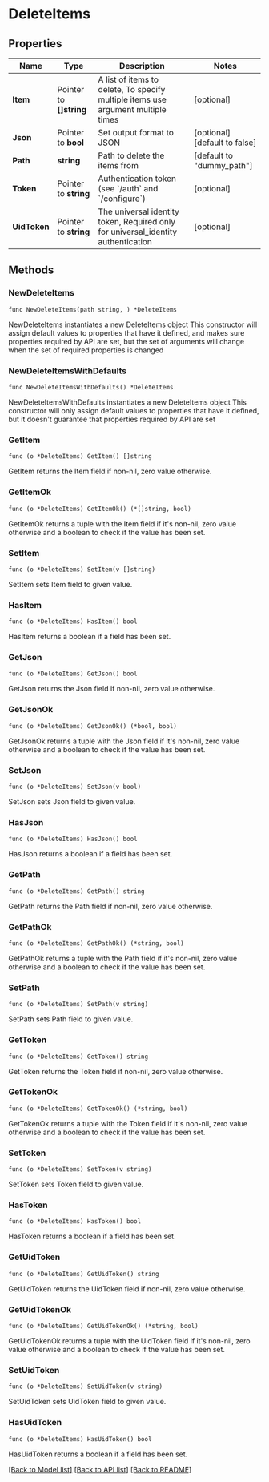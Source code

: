 # DeleteItems

## Properties

Name | Type | Description | Notes
------------ | ------------- | ------------- | -------------
**Item** | Pointer to **[]string** | A list of items to delete, To specify multiple items use argument multiple times | [optional] 
**Json** | Pointer to **bool** | Set output format to JSON | [optional] [default to false]
**Path** | **string** | Path to delete the items from | [default to "dummy_path"]
**Token** | Pointer to **string** | Authentication token (see &#x60;/auth&#x60; and &#x60;/configure&#x60;) | [optional] 
**UidToken** | Pointer to **string** | The universal identity token, Required only for universal_identity authentication | [optional] 

## Methods

### NewDeleteItems

`func NewDeleteItems(path string, ) *DeleteItems`

NewDeleteItems instantiates a new DeleteItems object
This constructor will assign default values to properties that have it defined,
and makes sure properties required by API are set, but the set of arguments
will change when the set of required properties is changed

### NewDeleteItemsWithDefaults

`func NewDeleteItemsWithDefaults() *DeleteItems`

NewDeleteItemsWithDefaults instantiates a new DeleteItems object
This constructor will only assign default values to properties that have it defined,
but it doesn't guarantee that properties required by API are set

### GetItem

`func (o *DeleteItems) GetItem() []string`

GetItem returns the Item field if non-nil, zero value otherwise.

### GetItemOk

`func (o *DeleteItems) GetItemOk() (*[]string, bool)`

GetItemOk returns a tuple with the Item field if it's non-nil, zero value otherwise
and a boolean to check if the value has been set.

### SetItem

`func (o *DeleteItems) SetItem(v []string)`

SetItem sets Item field to given value.

### HasItem

`func (o *DeleteItems) HasItem() bool`

HasItem returns a boolean if a field has been set.

### GetJson

`func (o *DeleteItems) GetJson() bool`

GetJson returns the Json field if non-nil, zero value otherwise.

### GetJsonOk

`func (o *DeleteItems) GetJsonOk() (*bool, bool)`

GetJsonOk returns a tuple with the Json field if it's non-nil, zero value otherwise
and a boolean to check if the value has been set.

### SetJson

`func (o *DeleteItems) SetJson(v bool)`

SetJson sets Json field to given value.

### HasJson

`func (o *DeleteItems) HasJson() bool`

HasJson returns a boolean if a field has been set.

### GetPath

`func (o *DeleteItems) GetPath() string`

GetPath returns the Path field if non-nil, zero value otherwise.

### GetPathOk

`func (o *DeleteItems) GetPathOk() (*string, bool)`

GetPathOk returns a tuple with the Path field if it's non-nil, zero value otherwise
and a boolean to check if the value has been set.

### SetPath

`func (o *DeleteItems) SetPath(v string)`

SetPath sets Path field to given value.


### GetToken

`func (o *DeleteItems) GetToken() string`

GetToken returns the Token field if non-nil, zero value otherwise.

### GetTokenOk

`func (o *DeleteItems) GetTokenOk() (*string, bool)`

GetTokenOk returns a tuple with the Token field if it's non-nil, zero value otherwise
and a boolean to check if the value has been set.

### SetToken

`func (o *DeleteItems) SetToken(v string)`

SetToken sets Token field to given value.

### HasToken

`func (o *DeleteItems) HasToken() bool`

HasToken returns a boolean if a field has been set.

### GetUidToken

`func (o *DeleteItems) GetUidToken() string`

GetUidToken returns the UidToken field if non-nil, zero value otherwise.

### GetUidTokenOk

`func (o *DeleteItems) GetUidTokenOk() (*string, bool)`

GetUidTokenOk returns a tuple with the UidToken field if it's non-nil, zero value otherwise
and a boolean to check if the value has been set.

### SetUidToken

`func (o *DeleteItems) SetUidToken(v string)`

SetUidToken sets UidToken field to given value.

### HasUidToken

`func (o *DeleteItems) HasUidToken() bool`

HasUidToken returns a boolean if a field has been set.


[[Back to Model list]](../README.md#documentation-for-models) [[Back to API list]](../README.md#documentation-for-api-endpoints) [[Back to README]](../README.md)


